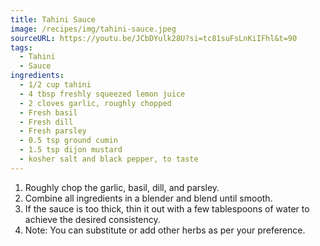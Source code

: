 ```yaml
---
title: Tahini Sauce
image: /recipes/img/tahini-sauce.jpeg
sourceURL: https://youtu.be/JCbDYulk28U?si=tc81suFsLnKiIFhl&t=90
tags:
  - Tahini
  - Sauce
ingredients:
  - 1/2 cup tahini
  - 4 tbsp freshly squeezed lemon juice
  - 2 cloves garlic, roughly chopped
  - Fresh basil
  - Fresh dill
  - Fresh parsley
  - 0.5 tsp ground cumin
  - 1.5 tsp dijon mustard
  - kosher salt and black pepper, to taste
---
```


1. Roughly chop the garlic, basil, dill, and parsley.
2. Combine all ingredients in a blender and blend until smooth.
3. If the sauce is too thick, thin it out with a few tablespoons of water to achieve the desired consistency.
4. Note: You can substitute or add other herbs as per your preference.
